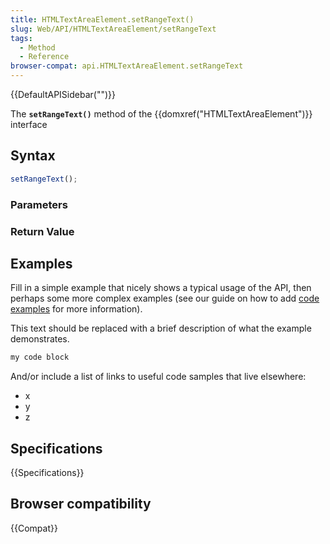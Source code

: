 ```yaml
---
title: HTMLTextAreaElement.setRangeText()
slug: Web/API/HTMLTextAreaElement/setRangeText
tags:
  - Method
  - Reference
browser-compat: api.HTMLTextAreaElement.setRangeText
---
```

{{DefaultAPISidebar("")}}

The **`setRangeText()`** method of the {{domxref("HTMLTextAreaElement")}} interface 

## Syntax

```js
setRangeText();
```

### Parameters



### Return Value



## Examples

Fill in a simple example that nicely shows a typical usage of the API, then perhaps some more complex examples (see our guide on how to add [code examples](/en-US/docs/MDN/Contribute/Structures/Code_examples) for more information).

This text should be replaced with a brief description of what the example demonstrates.

```js
my code block
```

And/or include a list of links to useful code samples that live elsewhere:

*   x
*   y
*   z

## Specifications

{{Specifications}}

## Browser compatibility

{{Compat}}

